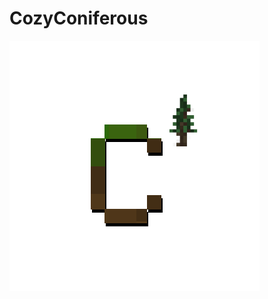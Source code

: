# CozyConiferous

![cc](https://github.com/OrderedChaos-Dev/CozyConiferous/blob/master/cc.png?raw=true)